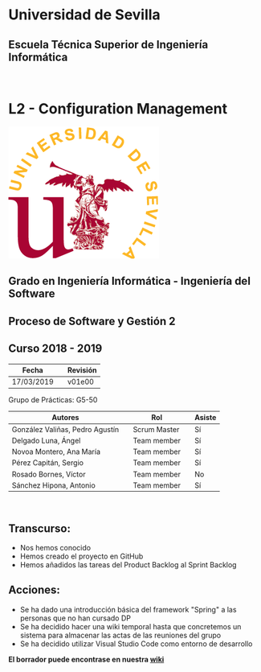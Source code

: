 # Universidad de Sevilla
## Escuela Técnica Superior de Ingeniería Informática
&nbsp;
&nbsp;
# L2 - Configuration Management

![logo us](../images/L2-8-image-logo_us_300.gif)

## Grado en Ingeniería Informática - Ingeniería del Software

## Proceso de Software y Gestión 2
## Curso 2018 - 2019

| Fecha     |    |Revisión |
|-----------|----|----------|
|17/03/2019 |    |v01e00|

Grupo de Prácticas: G5-50

| Autores |     | Rol | | Asiste |
|---------|-----|------|-----|-------|
| González Valiñas, Pedro Agustín |  | Scrum Master | | Sí |
| Delgado Luna, Ángel             |  | Team member | | Sí |
| Novoa Montero, Ana María        |  | Team member | | Sí |
| Pérez Capitán, Sergio           |  | Team member | | Sí |
| Rosado Bornes, Víctor           |  | Team member | | No |
| Sánchez Hipona, Antonio         |  | Team member | | Sí |

&nbsp;

## Transcurso:
 - Nos hemos conocido
 - Hemos creado el proyecto en GitHub
 - Hemos añadidos las tareas del Product Backlog al Sprint Backlog

## Acciones:
 - Se ha dado una introducción básica del framework "Spring" a las personas que no han cursado DP
 - Se ha decidido hacer una wiki temporal hasta que concretemos un sistema para almacenar las actas de las reuniones del grupo
 - Se ha decidido utilizar Visual Studio Code como entorno de desarrollo

 **El borrador puede encontrase en nuestra [wiki](https://github.com/gii-is-psg2/PSG2-1819-G5-50/wiki/Scrum)**
